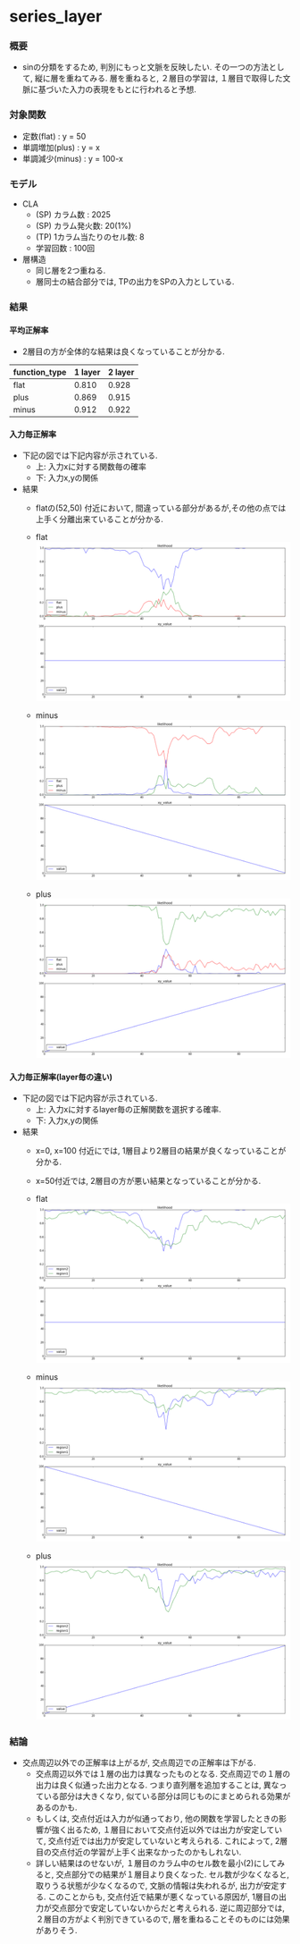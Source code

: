 series_layer
====

### 概要
+ sinの分類をするため, 判別にもっと文脈を反映したい. その一つの方法として, 縦に層を重ねてみる. 層を重ねると,  ２層目の学習は, １層目で取得した文脈に基づいた入力の表現をもとに行われると予想.

### 対象関数
+ 定数(flat)     : y = 50
+ 単調増加(plus)  : y = x
+ 単調減少(minus) : y = 100-x

### モデル
+ CLA
  + (SP) カラム数    : 2025
  + (SP) カラム発火数: 20(1%)
  + (TP) 1カラム当たりのセル数: 8
  + 学習回数 : 100回
+ 層構造
  + 同じ層を2つ重ねる.
  + 層同士の結合部分では, TPの出力をSPの入力としている.


### 結果
#### 平均正解率
+ 2層目の方が全体的な結果は良くなっていることが分かる.

| function_type | 1 layer | 2 layer |
| -----         | -----   | -----   |
| flat          | 0.810   | 0.928   |
| plus          | 0.869   | 0.915   |
| minus         | 0.912   | 0.922   |


#### 入力毎正解率
+ 下記の図では下記内容が示されている.
  + 上: 入力xに対する関数毎の確率
  + 下: 入力x,yの関係
+ 結果
  + flatの(52,50) 付近において, 間違っている部分があるが,その他の点では上手く分離出来ていることが分かる.

  + flat
   ![2series-function-flat](images/series_layer/2series-function-flat.png)

  + minus
   ![2series-function-minus](images/series_layer/2series-function-minus.png)

  + plus
   ![2series-function-plus](images/series_layer/2series-function-plus.png)


#### 入力毎正解率(layer毎の違い)
+ 下記の図では下記内容が示されている.
  + 上: 入力xに対するlayer毎の正解関数を選択する確率.
  + 下: 入力x,yの関係
+ 結果
  + x=0, x=100 付近にでは, 1層目より2層目の結果が良くなっていることが分かる.
  + x=50付近では, 2層目の方が悪い結果となっていることが分かる.

  + flat
   ![2series-layer-flat](images/series_layer/2series-layer-flat.png)

  + minus
   ![2series-layer-minus](images/series_layer/2series-layer-minus.png)

  + plus
   ![2series-layer-plus](images/series_layer/2series-layer-plus.png)

### 結論
+ 交点周辺以外での正解率は上がるが, 交点周辺での正解率は下がる.
  + 交点周辺以外では１層の出力は異なったものとなる. 交点周辺での１層の出力は良く似通った出力となる. つまり直列層を追加することは, 異なっている部分は大きくなり, 似ている部分は同じものにまとめられる効果があるのかも.
  + もしくは, 交点付近は入力が似通っており, 他の関数を学習したときの影響が強く出るため, １層目において交点付近以外では出力が安定していて, 交点付近では出力が安定していないと考えられる. これによって, 2層目の交点付近の学習が上手く出来なかったのかもしれない.
  + 詳しい結果はのせないが, １層目のカラム中のセル数を最小(2)にしてみると, 交点部分での結果が１層目より良くなった. セル数が少なくなると, 取りうる状態が少なくなるので, 文脈の情報は失われるが, 出力が安定する. このことからも, 交点付近で結果が悪くなっている原因が, 1層目の出力が交点部分で安定していないからだと考えられる. 逆に周辺部分では, ２層目の方がよく判別できているので, 層を重ねることそのものには効果がありそう.


